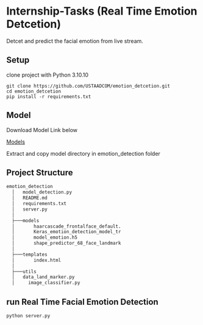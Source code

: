 # Internship-Tasks (Real Time Emotion Detcetion)
Detcet and predict the facial emotion from live stream.

## Setup
  
  clone project with Python 3.10.10
  ```code
  git clone https://github.com/USTAADCOM/emotion_detcetion.git
  cd emotion_detcetion
  pip install -r requirements.txt
  ```
## Model
  Download Model Link below

  [Models](https://drive.google.com/file/d/1_veBZVgjXQaXTIHTtq-JKJNrCpJsEQBG/view?usp=sharing) 

  Extract and copy model directory in emotion_detection folder
## Project Structure

```bash
emotion_detection
  │   model_detection.py
  │   README.md
  │   requirements.txt
  │   server.py
  │
  ├───models
  │       haarcascade_frontalface_default.
  │       Keras_emotion_detection_model_tr
  │       model_emotion.h5
  │       shape_predictor_68_face_landmark
  │
  ├───templates
  │       index.html
  │
  ├───utils
  │   data_land_marker.py
  │     image_classifier.py
```

## run Real Time Facial Emotion Detection 
```code
python server.py
```
